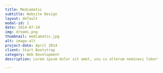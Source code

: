 ```yaml
---
title: Mediamatic
subtitle: Website Design
layout: default
modal-id: 1
date: 2014-07-18
img: dreams.png
thumbnail: mediamatic.jpg
alt: image-alt
project-date: April 2014
client: Start Bootstrap
category: Web Development
description: Lorem ipsum dolor sit amet, usu cu alterum nominavi lobortis. At duo novum diceret. Tantas apeirian vix et, usu sanctus postulant inciderint ut, populo diceret necessitatibus in vim. Cu eum dicam feugiat noluisse.

---
```

